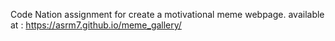Code Nation assignment for create a motivational meme webpage.
available at : https://asrm7.github.io/meme_gallery/
